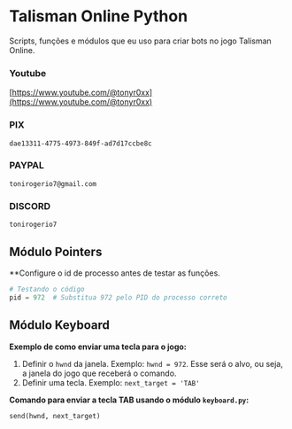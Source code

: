 # Talisman Online Python

Scripts, funções e módulos que eu uso para criar bots no jogo Talisman Online.

### Youtube
[https://www.youtube.com/@tonyr0xx](https://www.youtube.com/@tonyr0xx)

### PIX
`dae13311-4775-4973-849f-ad7d17ccbe8c`

### PAYPAL
`tonirogerio7@gmail.com`

### DISCORD
`tonirogerio7`

## Módulo Pointers
**Configure o id de processo antes de testar as funções.

```python
# Testando o código
pid = 972  # Substitua 972 pelo PID do processo correto
```

## Módulo Keyboard

**Exemplo de como enviar uma tecla para o jogo:**

1. Definir o `hwnd` da janela. Exemplo: `hwnd = 972`. Esse será o alvo, ou seja, a janela do jogo que receberá o comando.
2. Definir uma tecla. Exemplo: `next_target = 'TAB'`

**Comando para enviar a tecla TAB usando o módulo `keyboard.py`:**
```python
send(hwnd, next_target)
```



